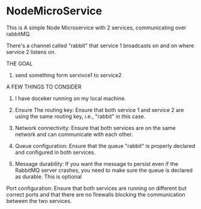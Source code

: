 # NodeMicroService
This is A simple Node Microservice with 2 services, communicating over rabbitMQ.

There's a channel called "rabbit" that service 1 broadcasts on and on where service 2 listens on.

THE GOAL
1. send something form servivce1 to service2

A FEW THINGS TO CONSIDER

1. I have doceker running on my local machine.
2. Ensure The routing key: Ensure that both service 1 and service 2 are using the same routing key, i.e., "rabbit" in this case.

3. Network connectivity: Ensure that both services are on the same network and can communicate with each other.

4. Queue configuration: Ensure that the queue "rabbit" is properly declared and configured in both services.

5. Message durability: If you want the message to persist even if the RabbitMQ server crashes, you need to make sure the queue is declared as durable. This is optional

Port configuration: Ensure that both services are running on different but correct ports and that there are no firewalls blocking the communication between the two services.
